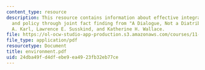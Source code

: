 ```yaml
---
content_type: resource
description: This resource contains information about effective integration of science
  and policy through joint fact finding from "A Dialogue, Not a Diatribe" by Herman
  A. Karl, Lawrence E. Susskind, and Katherine H. Wallace.
file: https://ol-ocw-studio-app-production.s3.amazonaws.com/courses/11-959-reforming-natural-resources-governance-failings-of-scientific-rationalism-and-alternatives-for-building-common-ground-january-iap-2007/24dba49fd4dfebe9ea4923fb32eb77ce_environment.pdf
file_type: application/pdf
resourcetype: Document
title: environment.pdf
uid: 24dba49f-d4df-ebe9-ea49-23fb32eb77ce
---
```

